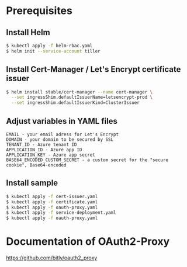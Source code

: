 # Prerequisites #

## Install Helm ##

```bash
$ kubectl apply -f helm-rbac.yaml
$ helm init --service-account tiller
```

## Install Cert-Manager / Let's Encrypt certificate issuer ##

```bash
$ helm install stable/cert-manager --name cert-manager \
  --set ingressShim.defaultIssuerName=letsencrypt-prod \
  --set ingressShim.defaultIssuerKind=ClusterIssuer
```

## Adjust variables in YAML files ##

```
EMAIL - your email adress for Let's Encrypt
DOMAIN - your domain to be secured by SSL
TENANT_ID - Azure tenant ID
APPLICATION_ID - Azure app ID
APPLICATION_KEY - Azure app secret
BASE64_ENCODED_CUSTOM_SECRET - a custom secret for the "secure cookie", Base64-encoded
```

## Install sample ##

```bash
$ kubectl apply -f cert-issuer.yaml
$ kubectl apply -f certificate.yaml
$ kubectl apply -f oauth-proxy.yaml
$ kubectl apply -f service-deployment.yaml
$ kubectl apply -f oauth-proxy.yaml
```

# Documentation of OAuth2-Proxy #

<https://github.com/bitly/oauth2_proxy>
